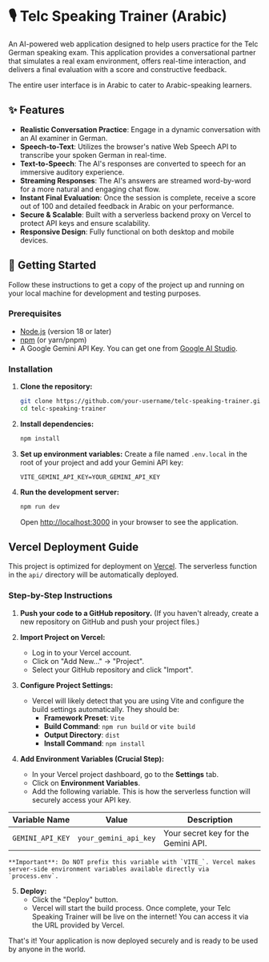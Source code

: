 # 🎙️ Telc Speaking Trainer (Arabic)

An AI-powered web application designed to help users practice for the Telc German speaking exam. This application provides a conversational partner that simulates a real exam environment, offers real-time interaction, and delivers a final evaluation with a score and constructive feedback.

The entire user interface is in Arabic to cater to Arabic-speaking learners.

## ✨ Features

- **Realistic Conversation Practice**: Engage in a dynamic conversation with an AI examiner in German.
- **Speech-to-Text**: Utilizes the browser's native Web Speech API to transcribe your spoken German in real-time.
- **Text-to-Speech**: The AI's responses are converted to speech for an immersive auditory experience.
- **Streaming Responses**: The AI's answers are streamed word-by-word for a more natural and engaging chat flow.
- **Instant Final Evaluation**: Once the session is complete, receive a score out of 100 and detailed feedback in Arabic on your performance.
- **Secure & Scalable**: Built with a serverless backend proxy on Vercel to protect API keys and ensure scalability.
- **Responsive Design**: Fully functional on both desktop and mobile devices.

## 🚀 Getting Started

Follow these instructions to get a copy of the project up and running on your local machine for development and testing purposes.

### Prerequisites

- [Node.js](https://nodejs.org/) (version 18 or later)
- [npm](https://www.npmjs.com/) (or yarn/pnpm)
- A Google Gemini API Key. You can get one from [Google AI Studio](https://aistudio.google.com/app/apikey).

### Installation

1.  **Clone the repository:**
    ```sh
    git clone https://github.com/your-username/telc-speaking-trainer.git
    cd telc-speaking-trainer
    ```

2.  **Install dependencies:**
    ```sh
    npm install
    ```

3.  **Set up environment variables:**
    Create a file named `.env.local` in the root of your project and add your Gemini API key:
    ```
    VITE_GEMINI_API_KEY=YOUR_GEMINI_API_KEY
    ```

4.  **Run the development server:**
    ```sh
    npm run dev
    ```
    Open [http://localhost:3000](http://localhost:3000) in your browser to see the application.

##  Vercel Deployment Guide

This project is optimized for deployment on [Vercel](https://vercel.com/). The serverless function in the `api/` directory will be automatically deployed.

### Step-by-Step Instructions

1.  **Push your code to a GitHub repository.**
    (If you haven't already, create a new repository on GitHub and push your project files.)

2.  **Import Project on Vercel:**
    - Log in to your Vercel account.
    - Click on "Add New..." -> "Project".
    - Select your GitHub repository and click "Import".

3.  **Configure Project Settings:**
    - Vercel will likely detect that you are using Vite and configure the build settings automatically. They should be:
        - **Framework Preset**: `Vite`
        - **Build Command**: `npm run build` or `vite build`
        - **Output Directory**: `dist`
        - **Install Command**: `npm install`

4.  **Add Environment Variables (Crucial Step):**
    - In your Vercel project dashboard, go to the **Settings** tab.
    - Click on **Environment Variables**.
    - Add the following variable. This is how the serverless function will securely access your API key.

| Variable Name   | Value                 | Description                          |
| --------------- | --------------------- | ------------------------------------ |
| `GEMINI_API_KEY`  | `your_gemini_api_key` | Your secret key for the Gemini API.  |

    **Important**: Do NOT prefix this variable with `VITE_`. Vercel makes server-side environment variables available directly via `process.env`.

5.  **Deploy:**
    - Click the "Deploy" button.
    - Vercel will start the build process. Once complete, your Telc Speaking Trainer will be live on the internet! You can access it via the URL provided by Vercel.

That's it! Your application is now deployed securely and is ready to be used by anyone in the world.

